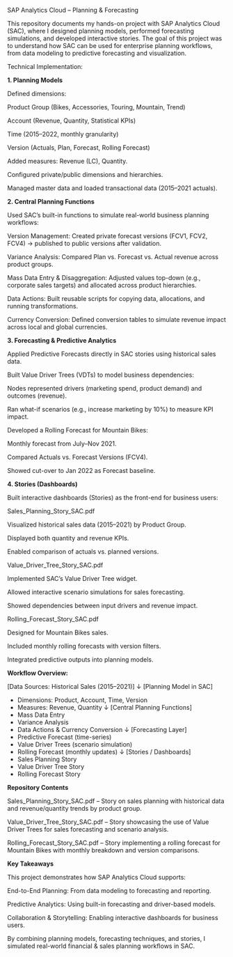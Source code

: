 SAP Analytics Cloud – Planning & Forecasting 

This repository documents my hands-on project with SAP Analytics Cloud (SAC), where I designed planning models, performed forecasting simulations, and developed interactive stories.
The goal of this project was to understand how SAC can be used for enterprise planning workflows, from data modeling to predictive forecasting and visualization.

Technical Implementation:

**1. Planning Models**

Defined dimensions:

Product Group (Bikes, Accessories, Touring, Mountain, Trend)

Account (Revenue, Quantity, Statistical KPIs)

Time (2015–2022, monthly granularity)

Version (Actuals, Plan, Forecast, Rolling Forecast)

Added measures: Revenue (LC), Quantity.

Configured private/public dimensions and hierarchies.

Managed master data and loaded transactional data (2015–2021 actuals).

**2. Central Planning Functions**

Used SAC’s built-in functions to simulate real-world business planning workflows:

Version Management: Created private forecast versions (FCV1, FCV2, FCV4) → published to public versions after validation.

Variance Analysis: Compared Plan vs. Forecast vs. Actual revenue across product groups.

Mass Data Entry & Disaggregation: Adjusted values top-down (e.g., corporate sales targets) and allocated across product hierarchies.

Data Actions: Built reusable scripts for copying data, allocations, and running transformations.

Currency Conversion: Defined conversion tables to simulate revenue impact across local and global currencies.

**3. Forecasting & Predictive Analytics**

Applied Predictive Forecasts directly in SAC stories using historical sales data.

Built Value Driver Trees (VDTs) to model business dependencies:

Nodes represented drivers (marketing spend, product demand) and outcomes (revenue).

Ran what-if scenarios (e.g., increase marketing by 10%) to measure KPI impact.

Developed a Rolling Forecast for Mountain Bikes:

Monthly forecast from July–Nov 2021.

Compared Actuals vs. Forecast Versions (FCV4).

Showed cut-over to Jan 2022 as Forecast baseline.

**4. Stories (Dashboards)**

Built interactive dashboards (Stories) as the front-end for business users:

Sales_Planning_Story_SAC.pdf

Visualized historical sales data (2015–2021) by Product Group.

Displayed both quantity and revenue KPIs.

Enabled comparison of actuals vs. planned versions.

Value_Driver_Tree_Story_SAC.pdf

Implemented SAC’s Value Driver Tree widget.

Allowed interactive scenario simulations for sales forecasting.

Showed dependencies between input drivers and revenue impact.

Rolling_Forecast_Story_SAC.pdf

Designed for Mountain Bikes sales.

Included monthly rolling forecasts with version filters.

Integrated predictive outputs into planning models.

**Workflow Overview:**

[Data Sources: Historical Sales (2015–2021)]
          ↓
 [Planning Model in SAC]
   - Dimensions: Product, Account, Time, Version
   - Measures: Revenue, Quantity
          ↓
 [Central Planning Functions]
   - Mass Data Entry
   - Variance Analysis
   - Data Actions & Currency Conversion
          ↓
 [Forecasting Layer]
   - Predictive Forecast (time-series)
   - Value Driver Trees (scenario simulation)
   - Rolling Forecast (monthly updates)
          ↓
 [Stories / Dashboards]
   - Sales Planning Story
   - Value Driver Tree Story
   - Rolling Forecast Story

**Repository Contents**

Sales_Planning_Story_SAC.pdf – Story on sales planning with historical data and revenue/quantity trends by product group.

Value_Driver_Tree_Story_SAC.pdf – Story showcasing the use of Value Driver Trees for sales forecasting and scenario analysis.

Rolling_Forecast_Story_SAC.pdf – Story implementing a rolling forecast for Mountain Bikes with monthly breakdown and version comparisons.

**Key Takeaways**

This project demonstrates how SAP Analytics Cloud supports:

End-to-End Planning: From data modeling to forecasting and reporting.

Predictive Analytics: Using built-in forecasting and driver-based models.

Collaboration & Storytelling: Enabling interactive dashboards for business users.

By combining planning models, forecasting techniques, and stories, I simulated real-world financial & sales planning workflows in SAC.
